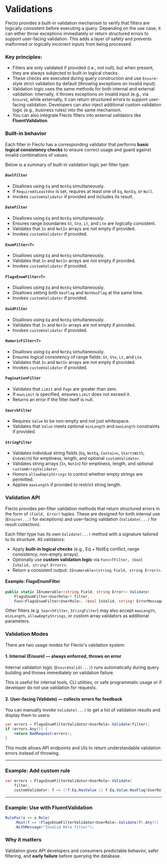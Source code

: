 # Validations

Flecto provides a built-in validation mechanism to verify that filters are logically 
consistent before executing a query. Depending on the use case, it can either throw 
exceptions immediately or return structured errors to support user-facing validation. 
This adds a layer of safety and prevents malformed or 
logically incorrect inputs from being processed.

### Key principles:

- Filters are only validated if provided (i.e., not null), 
    but when present, they are always subjected to built-in logical checks.
- These checks are executed during query construction and use `Ensure`-style 
    strict validation by default (throwing exceptions on invalid input).
- Validation logic uses the same methods for both internal and external validation: 
    internally, it throws exceptions on invalid input (e.g., via `Ensure`), 
    while externally, it can return structured errors to support user-facing 
    validation. Developers can also inject additional custom validation logic 
    (e.g., business rules) into the same mechanism.
- You can also integrate Flecto filters into external validators like **FluentValidation**.

### Built-in behavior

Each filter in Flecto has a corresponding validator that performs 
**basic logical consistency checks** to ensure correct usage and guard against 
invalid combinations of values.

Below is a summary of built-in validation logic per filter type:

#### `BoolFilter`

- Disallows using `Eq` and `NotEq` simultaneously.
- If `RequireAtLeastOne` is set, requires at least one of `Eq`, `NotEq`, or `Null`.
- Invokes `customValidator` if provided and includes its result.

#### `DateFilter`

- Disallows using `Eq` and `NotEq` simultaneously.
- Ensures range boundaries `Gt`, `Gte`, `Lt`, and `Lte` are logically consistent.
- Validates that `In` and `NotIn` arrays are not empty if provided.
- Invokes `customValidator` if provided.

#### `EnumFilter<T>`

- Disallows using `Eq` and `NotEq` simultaneously.
- Validates that `In` and `NotIn` arrays are not empty if provided.
- Invokes `customValidator` if provided.

#### `FlagsEnumFilter<T>`

- Disallows using `Eq` and `NotEq` simultaneously.
- Disallows setting both `HasFlag` and `NotHasFlag` at the same time.
- Invokes `customValidator` if provided.

#### `GuidFilter`

- Disallows using `Eq` and `NotEq` simultaneously.
- Validates that `In` and `NotIn` arrays are not empty if provided.
- Invokes `customValidator` if provided.

#### `NumericFilter<T>`

- Disallows using `Eq` and `NotEq` simultaneously.
- Ensures logical consistency of range fields: `Gt`, `Gte`, `Lt`, and `Lte`.
- Validates that `In` and `NotIn` arrays are not empty if provided.
- Invokes `customValidator` if provided.

#### `PaginationFilter`

- Validates that `Limit` and `Page` are greater than zero.
- If `maxLimit` is specified, ensures `Limit` does not exceed it.
- Returns an error if the filter itself is null.

#### `SearchFilter`

- Requires `Value` to be non-empty and not just whitespace.
- Validates that `Value` meets optional `minLength` and `maxLength` constraints if provided.

#### `StringFilter`

- Validates individual string fields (`Eq`, `NotEq`, `Contains`, `StartsWith`, `EndsWith`) for emptiness, length, and optional `customValidator`.
- Validates string arrays (`In`, `NotIn`) for emptiness, length, and optional `customArrayValidator`.
- Honors `allowEmptyStrings` to control whether empty strings are permitted.
- Applies `maxLength` if provided to restrict string length.

### Validation API

Flecto provides per-filter validation methods that return structured errors 
in the form of `(Field, Error)` tuples. These are designed for both internal use 
(`Ensure(...)` for exceptions) and user-facing validation (`Validate(...)` 
for result collection).

Each filter type has its own `Validate(...)` method with a signature tailored to its structure. 
All validators:

- Apply **built-in logical checks** (e.g., Eq + NotEq conflict, range consistency, non-empty arrays).
- Optionally use **custom validation logic** via `Func<TFilter, (bool IsValid, string? Error)>`.
- Return a consistent output: `IEnumerable<(string Field, string Error)>`.

#### Example: FlagsEnumFilter

```csharp
public static IEnumerable<(string Field, string Error)> Validate(
    FlagsEnumFilter<UserRole>? filter,
    Func<FlagsEnumFilter<UserRole>, (bool IsValid, string? ErrorMessage)>? customValidator = null)
```

Other filters (e.g. `SearchFilter`, `StringFilter`) may also accept `maxLength`, `minLength`, 
`allowEmptyStrings`, or custom array validators as additional parameters.

### Validation Modes

There are two usage modes for Flecto's validation system:

#### 1. **Internal (Ensure) — always enforced, throws on error**

Internal validation logic (`EnsureValid(...)`) runs automatically during query building 
and throws immediately on validation failure.

This is useful for internal tools, CLI utilities, or safe programmatic usage or if developer 
do not use validation for requests.

#### 2. **User-facing (Validate) — collects errors for feedback**

You can manually invoke `Validate(...)` to get a list of validation results and display them to users:

```csharp
var errors = FlagsEnumFilterValidator<UserRole>.Validate(filter);
if (errors.Any()) {
    return BadRequest(errors);
}
```

This mode allows API endpoints and UIs to return understandable validation errors instead of throwing.

---

### Example: Add custom rule

```csharp
var errors = FlagsEnumFilterValidator<UserRole>.Validate(
    filter,
    customValidator: f => (!f.Eq.HasValue || f.Eq.Value.HasFlag(UserRole.Admin), "Only Admins are allowed"));
```

---

### Example: Use with FluentValidation

```csharp
RuleFor(x => x.Role)
    .Must(f => !FlagsEnumFilterValidator<UserRole>.Validate(f).Any())
    .WithMessage("Invalid Role filter");
```

### Why it matters

Validation gives API developers and consumers predictable behavior, safer filtering, 
and **early failure** before querying the database.
